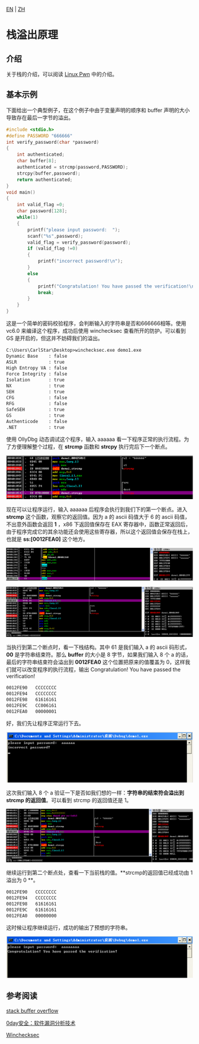 [EN](./stackoverflow-basic.md) | [ZH](./stackoverflow-basic-zh.md)
# 栈溢出原理 

## 介绍 

关于栈的介绍，可以阅读 [Linux Pwn](https://ctf-wiki.github.io/ctf-wiki/pwn/linux/stackoverflow/stack-intro/) 中的介绍。



## 基本示例 

下面给出一个典型例子，在这个例子中由于变量声明的顺序和 buffer 声明的大小导致存在最后一字节的溢出。

```c
#include <stdio.h>
#define PASSWORD "666666"
int verify_password(char *password)
{
	int authenticated;
	char buffer[8];
	authenticated = strcmp(password,PASSWORD);
	strcpy(buffer,password); 
	return authenticated;
}
void main()
{
	int valid_flag =0;
	char password[128];
	while(1)
	{
		printf("please input password:  ");
		scanf("%s",password);
		valid_flag = verify_password(password);
		if (valid_flag !=0)
		{
			printf("incorrect password!\n");
		}
		else
		{
			printf("Congratulation! You have passed the verification!\n");
			break;
		}
	}
}
```

这是一个简单的密码校验程序，会判断输入的字符串是否和666666相等。使用 vc6.0 来编译这个程序，成功后使用 winchecksec 查看所开的防护。可以看到 GS 是开启的，但这并不妨碍我们的溢出。

```
C:\Users\CarlStar\Desktop>winchecksec.exe demo1.exe
Dynamic Base    : false
ASLR            : true
High Entropy VA : false
Force Integrity : false
Isolation       : true
NX              : true
SEH             : true
CFG             : false
RFG             : false
SafeSEH         : true
GS              : true
Authenticode    : false
.NET            : true
```

使用 OllyDbg 动态调试这个程序，输入 aaaaaa 看一下程序正常的执行流程。为了方便理解整个过程，在 **strcmp** 函数和 **strcpy** 执行完后下一个断点。

![demo1](./figure/demo1-1.png)

现在可以让程序运行，输入 aaaaaa 后程序会执行到我们下的第一个断点。进入 **strcmp** 这个函数，观察它的返回值。因为 a 的 ascii 码值大于 6 的 ascii 码值，不出意外函数会返回 **1** ，x86 下返回值保存在 EAX 寄存器中，函数正常返回后，由于程序完成它的其余功能还会使用这些寄存器，所以这个返回值会保存在栈上，也就是 **ss:[0012FEA0]** 这个地方。

![demo2](./figure/demo1-2.png)

![demo3](./figure/demo1-3.png)

当执行到第二个断点时，看一下栈结构。其中 61 是我们输入 a 的 ascii 码形式，**00** 是字符串结束符。那么 **buffer** 的大小是 8 字节，如果我们输入 8 个 a 的话，最后的字符串结束符会溢出到 **0012FEA0** 这个位置把原来的值覆盖为 0，这样我们就可以改变程序的执行流程，输出 Congratulation! You have passed the verification!

```
0012FE90   CCCCCCCC
0012FE94   CCCCCCCC
0012FE98   61616161
0012FE9C   CC006161
0012FEA0   00000001
```

好，我们先让程序正常运行下去。

![demo4](./figure/demo1-4.png)

这次我们输入 8 个 a 验证一下是否如我们想的一样：**字符串的结束符会溢出到 strcmp 的返回值**。可以看到 strcmp 的返回值还是 1。

![demo5](./figure/demo1-5.png)

继续运行到第二个断点处，查看一下当前栈的值。**strcmp的返回值已经成功由 1 溢出为 0 **。

```
0012FE90   CCCCCCCC
0012FE94   CCCCCCCC
0012FE98   61616161
0012FE9C   61616161
0012FEA0   00000000
```

这时候让程序继续运行，成功的输出了预想的字符串。

![demo6](./figure/demo1-6.png)



## 参考阅读 

[stack buffer overflow](https://en.wikipedia.org/wiki/Stack_buffer_overflow)

[0day安全：软件漏洞分析技术]()

[Winchecksec](https://github.com/trailofbits/winchecksec)

